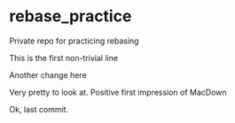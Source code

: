 # rebase_practice
Private repo for practicing rebasing

This is the first non-trivial line

Another change here

Very pretty to look at. Positive first impression of MacDown

Ok, last commit. 